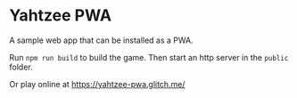 # Yahtzee PWA

A sample web app that can be installed as a PWA.

Run `npm run build` to build the game. Then start an http server in the `public` folder.

Or play online at https://yahtzee-pwa.glitch.me/
